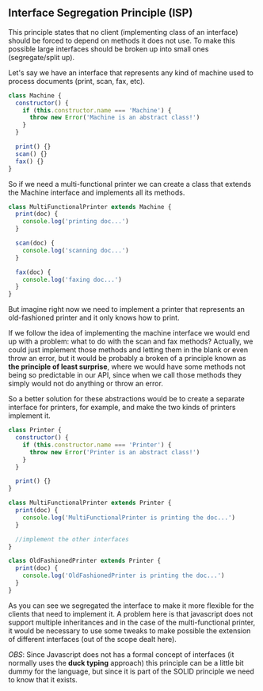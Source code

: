 ## Interface Segregation Principle (ISP)

This principle states that no client (implementing class of an interface) should be forced to depend on methods it does not use. To make this possible large interfaces should be broken up into small ones (segregate/split up).  

Let's say we have an interface that represents any kind of machine used to process documents (print, scan, fax, etc).

```javascript
class Machine {
  constructor() {
    if (this.constructor.name === 'Machine') {
      throw new Error('Machine is an abstract class!')
    }
  }

  print() {}
  scan() {}
  fax() {}
}
```

So if we need a multi-functional printer we can create a class that extends the Machine interface and implements all its methods.

```javascript
class MultiFunctionalPrinter extends Machine {
  print(doc) {
    console.log('printing doc...')
  }

  scan(doc) {
    console.log('scanning doc...')
  }

  fax(doc) {
    console.log('faxing doc...')
  }
}
```

But imagine right now we need to implement a printer that represents an old-fashioned printer and it only knows how to print. 

If we follow the idea of implementing the machine interface we would end up with a problem: what to do with the scan and fax methods? Actually, we could just implement those methods and letting them in the blank or even throw an error, but it would be probably a broken of a principle known as **the principle of least surprise**, where we would have some methods not being so predictable in our API, since when we call those methods they simply would not do anything or throw an error. 

So a better solution for these abstractions would be to create a separate interface for printers, for example, and make the two kinds of printers implement it. 

```javascript
class Printer {
  constructor() {
    if (this.constructor.name === 'Printer') {
      throw new Error('Printer is an abstract class!')
    }
  }

  print() {}
}

class MultiFunctionalPrinter extends Printer {
  print(doc) {
    console.log('MultiFunctionalPrinter is printing the doc...')
  }

  //implement the other interfaces
}

class OldFashionedPrinter extends Printer {
  print(doc) {
    console.log('OldFashionedPrinter is printing the doc...')
  }
}
```

As you can see we segregated the interface to make it more flexible for the clients that need to implement it. A problem here is that javascript does not support multiple inheritances and in the case of the multi-functional printer, it would be necessary to use some tweaks to make possible the extension of different interfaces (out of the scope dealt here).

*OBS*: Since Javascript does not has a formal concept of interfaces (it normally uses the **duck typing** approach) this principle can be a little bit dummy for the language, but since it is part of the SOLID principle we need to know that it exists. 
